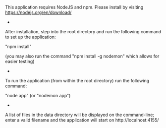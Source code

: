 ﻿This application requires NodeJS and npm. Please install by visiting https://nodejs.org/en/download/

-

After installation, step into the root directory and run the following command to set up the application:

"npm install" 

(you may also run the command "npm install -g nodemon" which allows for easier testing)

-

To run the application (from within the root directory) run the following command:

"node app" (or "nodemon app")

-

A list of files in the data directory will be displayed on the command-line; enter a valid filename and the application will start on http://localhost:4155/
